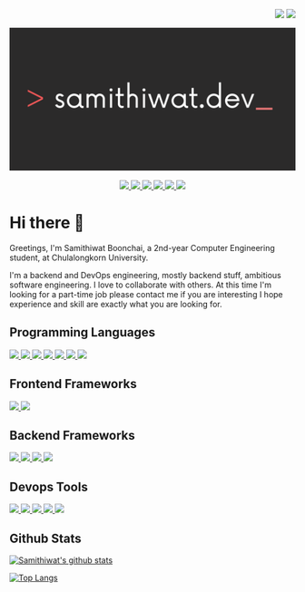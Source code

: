 <p align="right">
    <img src="https://img.shields.io/website?down_color=red&down_message=offline&up_color=green&up_message=online&url=https%3A%2F%2Fsamithiwat.dev">
    <img src="https://visitor-badge.glitch.me/badge?page_id=samithiwat.samithiwat">
</p>

![header](./assets/header.gif)

<p align="center">
  <a href="https://samithiwat.dev" target="_blank">
    <img src="https://img.shields.io/badge/my_website-131919?style=for-the-badge&logo=data%3Aimage%2Fpng%3Bbase64%2CiVBORw0KGgoAAAANSUhEUgAAACgAAAAoCAMAAAC7IEhfAAAAPFBMVEUAAAD%2F%2F%2F%2F%2F%2F%2F%2F%2F%2F%2F%2F%2F%2F%2F%2F%2F%2F%2F%2F%2F%2F%2F%2F%2F%2F%2F%2F%2F%2F%2F%2F%2F%2F%2F%2F%2F%2F%2F%2F%2F%2F%2F%2F%2F%2F%2F%2F%2F%2F%2F%2F%2F%2F%2F%2F%2F%2F%2F%2F%2F%2F%2F%2F%2F%2F%2F%2F%2F%2F%2F%2F%2F%2F%2F%2FYSWgTAAAAE3RSTlMAECA%2FQE9QX2Bvf4CfoK%2B%2Fz9%2FvlrXBLwAAAUNJREFUeNrNlGmawyAIhsHsDiMl3v%2BuA0Y65On%2Br28XqH4uUAh8DzhvpOQR4Rkz1yu8PJZJPSH3pViqs7tDCW5IbTu56FfOdvLxO93V7QuoETi%2BV4nKqGOEVY3ebFQzQmJTIkTILqSW24ZtS1bzq8MFAmsfSG1DZVMHj4V1DkKxy%2FQFZgHV2czuOnPe8EKKaEDUMIFZy8IEDtensOuwvsADHy0UUrg7SnG3hLOz3gyMWQeh4%2FHDbmEdkF9jCyGKz2s45ELPaj4Ls88GIT0WlpPw8vho%2FhduHsz6IJjslR1TEdLD7gyfJvztvxCm50UReswEeC3DUJhJeiJCONxvmyEUJvuGTnncCgQRbM2V2m1H6D2G%2FKgN5WhX7O26P27sKrZJ%2FrEsPHgAqJLqDQXhHqucZTLDI9b42JvgGThkUrYJ4Wv4AxeSLeoFswQCAAAAAElFTkSuQmCC&logoColor=white">
  </a>
  <a href="https://github.com/samithiwat" target="_blank">
    <img src="https://img.shields.io/badge/GitHub-100000?style=for-the-badge&logo=github&logoColor=white">
  </a>
  <a href="https://www.linkedin.com/in/samithiwat/" target="_blank">
    <img src="https://img.shields.io/badge/LinkedIn-0077B5?style=for-the-badge&logo=linkedin&logoColor=white">
  </a>
  <a href = "mailto: admin@samithiwat.dev" target="_blank">
    <img src="https://img.shields.io/badge/Gmail-D14836?style=for-the-badge&logo=gmail&logoColor=white">
  </a>
  <a href="https://www.instagram.com/samithiwat" target="_blank">
    <img src="https://img.shields.io/badge/Instagram-EA0C5F?style=for-the-badge&logo=instagram&logoColor=white">
  </a>
  <a href="https://www.facebook.com/profile.php?id=100004633398479" target="_blank">
    <img src="https://img.shields.io/badge/-Facebook-3B5998?logo=facebook&style=for-the-badge&logoColor=white">
  </a>
</p>

# Hi there 👋

Greetings, I'm Samithiwat Boonchai, a 2nd-year Computer Engineering student, at Chulalongkorn University.

I'm a backend and DevOps engineering, mostly backend stuff, ambitious software engineering. I love to collaborate with others. At this time I'm looking for a part-time job please contact me if you are interesting I hope experience and skill are exactly what you are looking for.

## Programming Languages

<span>
<a href="https://www.typescriptlang.org" target="_blank">
    <img src="https://img.shields.io/badge/TypeScript-007ACC?style=for-the-badge&logo=typescript&logoColor=white">
</a>
<a href="https://www.javascript.com" target="_blank">
    <img src="https://img.shields.io/badge/JavaScript-F7DF1E?style=for-the-badge&logo=javascript&logoColor=white">
</a>
<a href="https://www.java.com/en/" target="_blank">
    <img src="https://img.shields.io/badge/Java-E76F00?style=for-the-badge&logo=java&logoColor=white">
</a>
<a href="https://www.cplusplus.com" target="_blank">
    <img src="https://img.shields.io/badge/C%2B%2B-00599C?style=for-the-badge&logo=c%2B%2B&logoColor=white">
</a>
<a href="https://docs.microsoft.com/en-us/dotnet/csharp/" target="_blank">
    <img src="https://img.shields.io/badge/C%23-239120?style=for-the-badge&logo=csharp&logoColor=white">
</a>
<a href="https://www.python.org" target="_blank">
    <img src="https://img.shields.io/badge/Python-3776AB?style=for-the-badge&logo=python&logoColor=white">
</a>
<a href="https://www.php.net" target="_blank">
    <img src="https://img.shields.io/badge/PHP-787CB5?style=for-the-badge&logo=php&logoColor=white">
</a>
</span>

## Frontend Frameworks

<span>
<a href="https://reactjs.org" target="_blank">
    <img src="https://img.shields.io/badge/React-20232A?style=for-the-badge&logo=react&logoColor=61DAFB">
</a>
<a href="https://svelte.dev" target="_blank">
    <img src="https://img.shields.io/badge/svelt--kit-FF3E00?style=for-the-badge&logo=svelte&logoColor=white">
</a>
</span>

## Backend Frameworks

<span>
<a href="https://nestjs.com" target="_blank">
    <img src="https://img.shields.io/badge/nestjs-E0234E?style=for-the-badge&logo=nestjs&logoColor=white">
</a>
<a href="https://expressjs.com" target="_blank">
    <img src="https://img.shields.io/badge/Express.js-000000?style=for-the-badge&logo=express&logoColor=white">
</a>
<a href="https://spring.io" target="_blank">
    <img src="https://img.shields.io/badge/Spring-6DB33F?style=for-the-badge&logo=spring&logoColor=white">
</a>
<a href="https://laravel.com" target="_blank">
    <img src="https://img.shields.io/badge/Laravel-FF2D20?style=for-the-badge&logo=laravel&logoColor=white">
</a>
</span>

## Devops Tools

<span>
<a href="https://kubernetes.io" target="_blank">
    <img src="https://img.shields.io/badge/kubernetes-326CE5?style=for-the-badge&logo=Kubernetes&logoColor=white">
</a>
<a href="https://www.docker.com" target="_blank">
    <img src="https://img.shields.io/badge/Docker-2CA5E0?style=for-the-badge&logo=docker&logoColor=white">
</a>
<a href="https://www.cloudflare.com" target="_blank">
    <img src="https://img.shields.io/badge/Cloudflare-F38020?style=for-the-badge&logo=cloudflare&logoColor=white">
</a>
<a href="https://github.com/features/actions" target="_blank">
    <img src="https://img.shields.io/badge/Github_Actions-2088FF?style=for-the-badge&logo=GitHub%20Actions&logoColor=white">
</a>
<a href="https://firebase.google.com" target="_blank">
    <img src="https://img.shields.io/badge/Firebase-FFCA28?style=for-the-badge&logo=firebase&logoColor=white">
</a>
</span>

## Github Stats

[![Samithiwat's github stats](https://github-readme-stats.vercel.app/api?username=samithiwat&hide=stars&count_private=true&show_icons=true&theme=monokai&custom_title=My%20Progress)](https://github.com/anuraghazra/github-readme-stats)

[![Top Langs](https://github-readme-stats.vercel.app/api/top-langs/?username=samithiwat&langs_count=8&layout=compact&theme=monokai)](https://github.com/anuraghazra/github-readme-stats)
